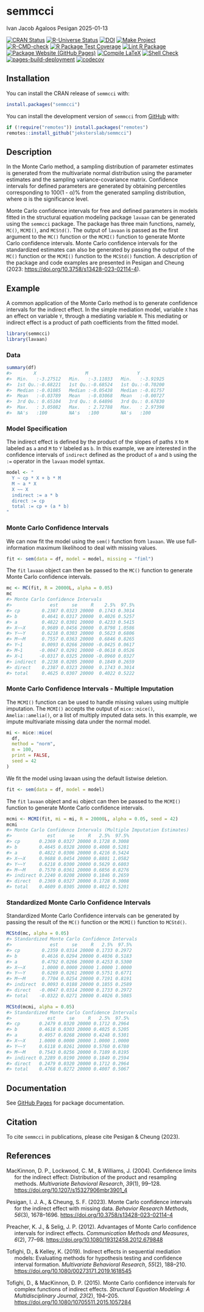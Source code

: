 semmcci
================
Ivan Jacob Agaloos Pesigan
2025-01-13

<!-- README.md is generated from .setup/readme/README.Rmd. Please edit that file -->

<!-- badges: start -->

[![CRAN
Status](https://www.r-pkg.org/badges/version/semmcci)](https://cran.r-project.org/package=semmcci)
[![R-Universe
Status](https://jeksterslab.r-universe.dev/badges/semmcci)](https://jeksterslab.r-universe.dev/semmcci)
[![DOI](https://zenodo.org/badge/DOI/10.3758/s13428-023-02114-4.svg)](https://doi.org/10.3758/s13428-023-02114-4)
[![Make
Project](https://github.com/jeksterslab/semmcci/actions/workflows/make.yml/badge.svg)](https://github.com/jeksterslab/semmcci/actions/workflows/make.yml)
[![R-CMD-check](https://github.com/jeksterslab/semmcci/actions/workflows/check-full.yml/badge.svg)](https://github.com/jeksterslab/semmcci/actions/workflows/check-full.yml)
[![R Package Test
Coverage](https://github.com/jeksterslab/semmcci/actions/workflows/test-coverage.yml/badge.svg)](https://github.com/jeksterslab/semmcci/actions/workflows/test-coverage.yml)
[![Lint R
Package](https://github.com/jeksterslab/semmcci/actions/workflows/lint.yml/badge.svg)](https://github.com/jeksterslab/semmcci/actions/workflows/lint.yml)
[![Package Website (GitHub
Pages)](https://github.com/jeksterslab/semmcci/actions/workflows/pkgdown-gh-pages.yml/badge.svg)](https://github.com/jeksterslab/semmcci/actions/workflows/pkgdown-gh-pages.yml)
[![Compile
LaTeX](https://github.com/jeksterslab/semmcci/actions/workflows/latex.yml/badge.svg)](https://github.com/jeksterslab/semmcci/actions/workflows/latex.yml)
[![Shell
Check](https://github.com/jeksterslab/semmcci/actions/workflows/shellcheck.yml/badge.svg)](https://github.com/jeksterslab/semmcci/actions/workflows/shellcheck.yml)
[![pages-build-deployment](https://github.com/jeksterslab/semmcci/actions/workflows/pages/pages-build-deployment/badge.svg)](https://github.com/jeksterslab/semmcci/actions/workflows/pages/pages-build-deployment)
[![codecov](https://codecov.io/gh/jeksterslab/semmcci/branch/main/graph/badge.svg?token=KVLUET3DJ6)](https://codecov.io/gh/jeksterslab/semmcci)
<!-- badges: end -->

## Installation

You can install the CRAN release of `semmcci` with:

``` r
install.packages("semmcci")
```

You can install the development version of `semmcci` from
[GitHub](https://github.com/jeksterslab/semmcci) with:

``` r
if (!require("remotes")) install.packages("remotes")
remotes::install_github("jeksterslab/semmcci")
```

## Description

In the Monte Carlo method, a sampling distribution of parameter
estimates is generated from the multivariate normal distribution using
the parameter estimates and the sampling variance-covariance matrix.
Confidence intervals for defined parameters are generated by obtaining
percentiles corresponding to 100(1 - α)% from the generated sampling
distribution, where α is the significance level.

Monte Carlo confidence intervals for free and defined parameters in
models fitted in the structural equation modeling package `lavaan` can
be generated using the `semmcci` package. The package has three main
functions, namely, `MC()`, `MCMI()`, and `MCStd()`. The output of
`lavaan` is passed as the first argument to the `MC()` function or the
`MCMI()` function to generate Monte Carlo confidence intervals. Monte
Carlo confidence intervals for the standardized estimates can also be
generated by passing the output of the `MC()` function or the `MCMI()`
function to the `MCStd()` function. A description of the package and
code examples are presented in Pesigan and Cheung (2023:
<https://doi.org/10.3758/s13428-023-02114-4>).

## Example

A common application of the Monte Carlo method is to generate confidence
intervals for the indirect effect. In the simple mediation model,
variable `X` has an effect on variable `Y`, through a mediating variable
`M`. This mediating or indirect effect is a product of path coefficients
from the fitted model.

``` r
library(semmcci)
library(lavaan)
```

### Data

``` r
summary(df)
#>        X                  M                  Y           
#>  Min.   :-3.27512   Min.   :-3.11033   Min.   :-3.91925  
#>  1st Qu.:-0.68221   1st Qu.:-0.68524   1st Qu.:-0.70200  
#>  Median :-0.01085   Median :-0.05438   Median :-0.01757  
#>  Mean   :-0.03789   Mean   :-0.03068   Mean   :-0.00727  
#>  3rd Qu.: 0.65104   3rd Qu.: 0.64896   3rd Qu.: 0.67830  
#>  Max.   : 3.05082   Max.   : 2.72788   Max.   : 2.97398  
#>  NA's   :100        NA's   :100        NA's   :100
```

### Model Specification

The indirect effect is defined by the product of the slopes of paths `X`
to `M` labeled as `a` and `M` to `Y` labeled as `b`. In this example, we
are interested in the confidence intervals of `indirect` defined as the
product of `a` and `b` using the `:=` operator in the `lavaan` model
syntax.

``` r
model <- "
  Y ~ cp * X + b * M
  M ~ a * X
  X ~~ X
  indirect := a * b
  direct := cp
  total := cp + (a * b)
"
```

### Monte Carlo Confidence Intervals

We can now fit the model using the `sem()` function from `lavaan`. We
use full-information maximum likelihood to deal with missing values.

``` r
fit <- sem(data = df, model = model, missing = "fiml")
```

The `fit` `lavaan` object can then be passed to the `MC()` function to
generate Monte Carlo confidence intervals.

``` r
mc <- MC(fit, R = 20000L, alpha = 0.05)
mc
#> Monte Carlo Confidence Intervals
#>              est     se     R    2.5%  97.5%
#> cp        0.2387 0.0323 20000  0.1743 0.3014
#> b         0.4641 0.0317 20000  0.4026 0.5257
#> a         0.4822 0.0301 20000  0.4233 0.5415
#> X~~X      0.9689 0.0456 20000  0.8798 1.0586
#> Y~~Y      0.6218 0.0303 20000  0.5623 0.6806
#> M~~M      0.7557 0.0363 20000  0.6846 0.8265
#> Y~1       0.0093 0.0266 20000 -0.0425 0.0617
#> M~1      -0.0047 0.0291 20000 -0.0618 0.0526
#> X~1      -0.0317 0.0325 20000 -0.0960 0.0327
#> indirect  0.2238 0.0205 20000  0.1849 0.2659
#> direct    0.2387 0.0323 20000  0.1743 0.3014
#> total     0.4625 0.0307 20000  0.4022 0.5222
```

### Monte Carlo Confidence Intervals - Multiple Imputation

The `MCMI()` function can be used to handle missing values using
multiple imputation. The `MCMI()` accepts the output of `mice::mice()`,
`Amelia::amelia()`, or a list of multiply imputed data sets. In this
example, we impute multivariate missing data under the normal model.

``` r
mi <- mice::mice(
  df,
  method = "norm",
  m = 100,
  print = FALSE,
  seed = 42
)
```

We fit the model using lavaan using the default listwise deletion.

``` r
fit <- sem(data = df, model = model)
```

The `fit` `lavaan` object and `mi` object can then be passed to the
`MCMI()` function to generate Monte Carlo confidence intervals.

``` r
mcmi <- MCMI(fit, mi = mi, R = 20000L, alpha = 0.05, seed = 42)
mcmi
#> Monte Carlo Confidence Intervals (Multiple Imputation Estimates)
#>             est     se     R   2.5%  97.5%
#> cp       0.2369 0.0327 20000 0.1728 0.3008
#> b        0.4645 0.0328 20000 0.4008 0.5281
#> a        0.4822 0.0306 20000 0.4216 0.5424
#> X~~X     0.9688 0.0454 20000 0.8801 1.0582
#> Y~~Y     0.6218 0.0300 20000 0.5629 0.6803
#> M~~M     0.7570 0.0361 20000 0.6856 0.8276
#> indirect 0.2240 0.0208 20000 0.1846 0.2659
#> direct   0.2369 0.0327 20000 0.1728 0.3008
#> total    0.4609 0.0305 20000 0.4012 0.5201
```

### Standardized Monte Carlo Confidence Intervals

Standardized Monte Carlo Confidence intervals can be generated by
passing the result of the `MC()` function or the `MCMI()` function to
`MCStd()`.

``` r
MCStd(mc, alpha = 0.05)
#> Standardized Monte Carlo Confidence Intervals
#>              est     se     R   2.5%  97.5%
#> cp        0.2359 0.0314 20000 0.1733 0.2972
#> b         0.4616 0.0294 20000 0.4036 0.5183
#> a         0.4792 0.0266 20000 0.4253 0.5300
#> X~~X      1.0000 0.0000 20000 1.0000 1.0000
#> Y~~Y      0.6269 0.0261 20000 0.5751 0.6771
#> M~~M      0.7704 0.0254 20000 0.7191 0.8191
#> indirect  0.0093 0.0188 20000 0.1855 0.2589
#> direct   -0.0047 0.0314 20000 0.1733 0.2972
#> total    -0.0322 0.0271 20000 0.4026 0.5085
```

``` r
MCStd(mcmi, alpha = 0.05)
#> Standardized Monte Carlo Confidence Intervals
#>             est     se     R   2.5%  97.5%
#> cp       0.2479 0.0320 20000 0.1712 0.2964
#> b        0.4618 0.0303 20000 0.4025 0.5205
#> a        0.4957 0.0268 20000 0.4248 0.5301
#> X~~X     1.0000 0.0000 20000 1.0000 1.0000
#> Y~~Y     0.6118 0.0261 20000 0.5760 0.6780
#> M~~M     0.7543 0.0256 20000 0.7189 0.8195
#> indirect 0.2289 0.0190 20000 0.1849 0.2594
#> direct   0.2479 0.0320 20000 0.1712 0.2964
#> total    0.4768 0.0272 20000 0.4007 0.5067
```

## Documentation

See [GitHub Pages](https://jeksterslab.github.io/semmcci/index.html) for
package documentation.

## Citation

To cite `semmcci` in publications, please cite Pesigan & Cheung (2023).

## References

<div id="refs" class="references csl-bib-body hanging-indent"
entry-spacing="0" line-spacing="2">

<div id="ref-MacKinnon-Lockwood-Williams-2004" class="csl-entry">

MacKinnon, D. P., Lockwood, C. M., & Williams, J. (2004). Confidence
limits for the indirect effect: Distribution of the product and
resampling methods. *Multivariate Behavioral Research*, *39*(1), 99–128.
<https://doi.org/10.1207/s15327906mbr3901_4>

</div>

<div id="ref-Pesigan-Cheung-2023" class="csl-entry">

Pesigan, I. J. A., & Cheung, S. F. (2023). Monte Carlo confidence
intervals for the indirect effect with missing data. *Behavior Research
Methods*, *56*(3), 1678–1696.
<https://doi.org/10.3758/s13428-023-02114-4>

</div>

<div id="ref-Preacher-Selig-2012" class="csl-entry">

Preacher, K. J., & Selig, J. P. (2012). Advantages of Monte Carlo
confidence intervals for indirect effects. *Communication Methods and
Measures*, *6*(2), 77–98. <https://doi.org/10.1080/19312458.2012.679848>

</div>

<div id="ref-Tofighi-Kelley-2019" class="csl-entry">

Tofighi, D., & Kelley, K. (2019). Indirect effects in sequential
mediation models: Evaluating methods for hypothesis testing and
confidence interval formation. *Multivariate Behavioral Research*,
*55*(2), 188–210. <https://doi.org/10.1080/00273171.2019.1618545>

</div>

<div id="ref-Tofighi-MacKinnon-2015" class="csl-entry">

Tofighi, D., & MacKinnon, D. P. (2015). Monte Carlo confidence intervals
for complex functions of indirect effects. *Structural Equation
Modeling: A Multidisciplinary Journal*, *23*(2), 194–205.
<https://doi.org/10.1080/10705511.2015.1057284>

</div>

</div>
